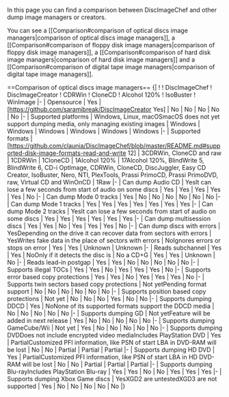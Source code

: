 In this page you can find a comparison between DiscImageChef and other dump image managers or creators.

You can see a [[Comparison#comparison of optical discs image managers|comparison of optical discs image managers]],
a [[Comparison#comparison of floppy disk image managers|comparison of floppy disk image managers]], a 
[[Comparison#comparison of hard disk image managers|comparison of hard disk image managers]] and a
[[Comparison#comparison of digital tape image managers|comparison of digital tape image managers]].

==Comparison of optical discs image managers==
{|
!
! DiscImageChef
! DiscImageCreator
! CDRWin
! CloneCD
! Alcohol 120%
! IsoBuster
! WinImage
|-
| Opensource
| Yes
| [https://github.com/saramibreak/DiscImageCreator Yes]
| No
| No
| No
| No
| No
|-
| Supported platforms
| Windows, Linux, macOS<ref name="notyetmacos">macOS does not yet support dumping media, only managing existing images</ref>
| Windows
| Windows
| Windows
| Windows
| Windows
| Windows
|-
| Supported formats
| [https://github.com/claunia/DiscImageChef/blob/master/README.md#supported-disk-image-formats-read-and-write 12]
| 3<ref name="discimagecreator">CDRWin, CloneCD and raw</ref>
| 1<ref name="cdrwin">CDRWin</ref>
| 1<ref name="clonecd">CloneCD</ref>
| 1<ref name="alcohol">Alcohol 120%</ref>
| 17<ref name="isobuster">Alcohol 120%, BlindWrite 5, BlindWrite 6, CD-i OptImage, CDRWin, CloneCD, DiscJuggler, Easy CD Creator, IsoBuster, Nero, NTI, PlexTools, Prassi PrimoCD, Prassi PrimoDVD, raw, Virtual CD and WinOnCD</ref>
| 1<ref name="winimage">Raw</ref>
|-
| Can dump Audio CD
| Yes<ref name="audiocd">It can lose a few seconds from start of audio on some discs</ref>
| Yes
| Yes
| Yes
| Yes
| Yes
| No
|-
| Can dump Mode 0 tracks
| Yes
| No
| No
| No
| No
| No
| No
|-
| Can dump Mode 1 tracks
| Yes
| Yes
| Yes
| Yes
| Yes
| Yes
| Yes
|-
| Can dump Mode 2 tracks
| Yes<ref name="audiocd">It can lose a few seconds from start of audio on some discs</ref>
| Yes
| Yes
| Yes
| Yes
| Yes
| Yes
|-
| Can dump multisession discs
| Yes
| Yes
| No
| Yes
| Yes
| Yes
| No
|-
| Can dump discs with errors
| Yes<ref name="partialdata">Depending on the drive it can recover data from sectors with errors</ref>
| Yes<ref name="fakedata">Writes fake data in the place of sectors with errors</ref>
| No<ref name="ignoreerrors">Ignores errors or stops on error</ref>
| Yes<ref name="fakedata"/>
| Yes<ref name="fakedata"/>
| Unknown
| Unknown
|-
| Reads subchannel
| Yes
| Yes
| No<ref name="cdg">Only if it detects the disc is | No
a CD+G</ref>
| Yes
| Yes
| Unknown
| No
|-
| Reads lead-in postgap
| Yes
| Yes
| No
| No
| No
| No
| No
|-
| Supports illegal TOCs
| Yes
| Yes
| No
| Yes
| Yes
| Yes
| No
|-
| Supports error based copy protections
| Yes
| Yes
| No
| Yes
| Yes
| Yes
| No
|-
| Supports twin sectors based copy protections
| Not yet<ref name="pendingformat">Pending format support</ref>
| No
| No
| No
| No
| No
| No
|-
| Supports position based copy protections
| Not yet<ref name="pendingformat"/>
| No
| No
| No
| Yes
| No
| No
|-
| Supports dumping DDCD
| Yes
| No<ref name="noddcd">None of its supported formats support the DDCD media</ref>
| No<ref name="noddcd"/>
| No<ref name="noddcd"/>
| No<ref name="noddcd"/>
| No<ref name="noddcd"/>
| No<ref name="noddcd"/>
|-
| Supports dumping GD
| Not yet<ref name="nextrelease">Feature will be added in next release</ref>
| Yes
| No
| No
| No
| No
| No
|-
| Supports dumping GameCube/Wii
| Not yet<ref name="nextrelease"/>
| Yes
| No
| No
| No
| No
| No
|-
| Supports dumping DVD<ref name="nocrypt">Does not include encrypted video media</ref><ref name="includedvd">Includes PlayStation DVD</ref>
| Yes
| Partial<ref name="losspfi">Customized PFI information, like PSN of start LBA in DVD-RAM will be lost</ref>
| No
| No
| Partial<ref name="losspfi"/>
| Partial<ref name="losspfi"/>
| Partial<ref name="losspfi"/>
|-
| Supports dumping HD DVD<ref name="nocrypt"/>
| Yes
| Partial<ref name="losshdpfi">Customized PFI information, like PSN of start LBA in HD DVD-RAM will be lost</ref>
| No
| No
| Partial<ref name="losshdpfi"/>
| Partial<ref name="losshdpfi"/>
| Partial<ref name="losshdpfi"/>
|-
| Supports dumping Blu-ray<ref name="nocrypt"/><ref name="includebd">Includes PlayStation Blu-ray</ref>
| Yes
| Yes
| No
| No
| Yes
| Yes
| Yes
|-
| Supports dumping Xbox Game discs
| Yes<ref name="xgd2untested">XGD2 are untested</ref><ref name="noxgd3">XGD3 are not supported</ref>
| Yes<ref name="noxgd3"/>
| No
| No
| No
| No
| No
|}

<references>